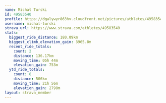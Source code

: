 ```yaml
---
name: Michał Turski
id: 49583540
profile: https://dgalywyr863hv.cloudfront.net/pictures/athletes/49583540/14729338/3/large.jpg
username: michal-turski
strava_url: https://www.strava.com/athletes/49583540
stats:
  biggest_ride_distance: 180.09km
  biggest_climb_elevation_gain: 8965.8m
  recent_ride_totals:
    count: 2
    distance: 136.17km
    moving_time: 05h 44m
    elevation_gain: 753m
  ytd_ride_totals:
    count: 8
    distance: 506km
    moving_time: 21h 56m
    elevation_gain: 2798m
layout: strava_member
--- 
```


